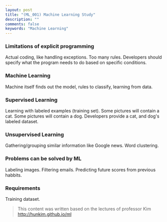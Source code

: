 ```yaml
---
layout: post
title: "(ML_001) Machine Learning Study"
description: ""
comments: false
keywords: "Machine Learning"
---
```


### Limitations of explicit programming

Actual coding, like handling exceptions.
Too many rules.
Developers should specify what the program needs to do based on specific conditions.

### Machine Learning

Machine itself finds out the model, rules to classify, learning from data.

### Supervised Learning

Learning with labeled examples (training set).
Some pictures will contain a cat.
Some pictures will contain a dog.
Developers provide a cat, and dog's labeled dataset.

### Unsupervised Learning

Gathering/grouping similar information like Google news.
Word clustering.

### Problems can be solved by ML

Labeling images.
Filtering emails.
Predicting future scores from previous habbits.

### Requirements

Training dataset.

> This content was written based on the lectures of professor Kim http://hunkim.github.io/ml